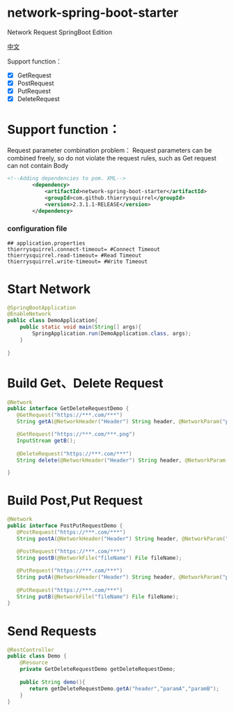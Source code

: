 # network-spring-boot-starter

Network Request   SpringBoot Edition

[中文](./README_zh_CN.md)

Support function：
- [x] GetRequest
- [x] PostRequest
- [x] PutRequest
- [x] DeleteRequest
# Support function：
 Request parameter combination problem：
 Request parameters can be combined freely, so do not violate the request rules, such as Get request can not contain Body
 
```xml
<!--Adding dependencies to pom. XML-->
        <dependency>
            <artifactId>network-spring-boot-starter</artifactId>
            <groupId>com.github.thierrysquirrel</groupId>
            <version>2.3.1.1-RELEASE</version>
        </dependency>
```  
 ### configuration file
 
 ```properties
 ## application.properties
thierrysquirrel.connect-timeout= #Connect Timeout
thierrysquirrel.read-timeout= #Read Timeout
thierrysquirrel.write-timeout= #Write Timeout
 ```
 # Start Network
 ```java
 @SpringBootApplication
 @EnableNetwork
 public class DemoApplication{
     public static void main(String[] args){
         SpringApplication.run(DemoApplication.class, args);
     }
    
 }
 ```
 # Build Get、Delete Request
 
 ```java
 @Network
 public interface GetDeleteRequestDemo {
 	@GetRequest("https://***.com/***")
 	String getA(@NetworkHeader("Header") String header, @NetworkParam("paramA") String paramA, @NetworkParam("paramB") String paramB);
 
 	@GetRequest("https://***.com/***.png")
 	InputStream getB();
 	
 	@DeleteRequest("https://***.com/***")
    String delete(@NetworkHeader("Header") String header, @NetworkParam("paramA") String paramA, @NetworkParam("paramB") String paramB);
 
 }
 ```
 # Build Post,Put Request
 
 ```java
 @Network
 public interface PostPutRequestDemo {
 	@PostRequest("https://***.com/***")
 	String postA(@NetworkHeader("Header") String header, @NetworkParam("param") String paramA,@NetworkBody String body);
 
 	@PostRequest("https://***.com/***")
 	String postB(@NetworkFile("fileName") File fileName);
 	
 	@PutRequest("https://***.com/***")
    String putA(@NetworkHeader("Header") String header, @NetworkParam("param") String paramA,@NetworkBody String body);
     
 	@PutRequest("https://***.com/***")
    String putB(@NetworkFile("fileName") File fileName);
 }
 ```
 # Send Requests
   
 ```java
 @RestController
 public class Demo {
     @Resource
     private GetDeleteRequestDemo getDeleteRequestDemo;
     
     public String demo(){
     	return getDeleteRequestDemo.getA("header","paramA","paramB");
     }
 }
 ```
